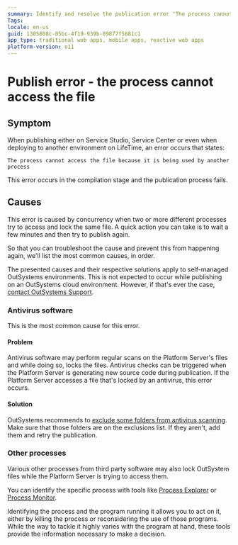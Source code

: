 ```yaml
---
summary: Identify and resolve the publication error "The process cannot access the file because it is being used by another process".
Tags: 
locale: en-us
guid: 1305808c-05bc-4f19-939b-09877f5681c1
app_type: traditional web apps, mobile apps, reactive web apps
platform-version: o11
---
```


# Publish error - the process cannot access the file

## Symptom

When publishing either on Service Studio, Service Center or even when deploying to another environment on LifeTime, an error occurs that states:

`The process cannot access the file because it is being used by another process`

This error occurs in the compilation stage and the publication process fails.

## Causes

This error is caused by concurrency when two or more different processes try to access and lock the same file.
A quick action you can take is to wait a few minutes and then try to publish again.

So that you can troubleshoot the cause and prevent this from happening again, we'll list the most common causes, in order.

The presented causes and their respective solutions apply to self-managed OutSystems environments. This is not expected to occur while publishing on an OutSystems cloud environment. However, if that's ever the case, [contact OutSystems Support](https://www.outsystems.com/goto/submit-support-case).

### Antivirus software

This is the most common cause for this error. 

#### Problem

Antivirus software may perform regular scans on the Platform Server's files and while doing so, locks the files. Antivirus checks can be triggered when the Platform Server is generating new source code during publication. If the Platform Server accesses a file that's locked by an antivirus, this error occurs.

#### Solution

OutSystems recommends to [exclude some folders from antivirus scanning](https://success.outsystems.com/Documentation/Best_Practices/Performance/Performance_Best_Practices_-_Infrastructure#Exclude_some_folders_from_antivirus_scanning). Make sure that those folders are on the exclusions list. If they aren't, add them and retry the publication.


### Other processes

Various other processes from third party software may also lock OutSystem files while the Platform Server is trying to access them. 

You can identify the specific process with tools like [Process Explorer](https://docs.microsoft.com/en-gb/sysinternals/downloads/process-explorer) or [Process Monitor](https://docs.microsoft.com/en-gb/sysinternals/downloads/procmon). 

Identifying the process and the program running it allows you to act on it, either by killing the process or reconsidering the use of those programs. While the way to tackle it highly varies with the program at hand, these tools provide the information necessary to make a decision.
